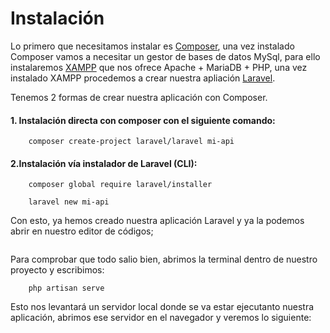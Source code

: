 # Instalación

Lo primero que necesitamos instalar es [Composer](https://getcomposer.org/), una vez instalado Composer vamos a necesitar un gestor de bases de datos MySql, para ello instalaremos [XAMPP](https://www.apachefriends.org/es/index.html) que nos ofrece Apache + MariaDB + PHP, una vez instalado XAMPP procedemos a crear nuestra apliación [Laravel](https://laravel.com/docs/8.x).

Tenemos 2 formas de crear nuestra aplicación con Composer.
#### 1. Instalación directa con composer con el siguiente comando:
```
    composer create-project laravel/laravel mi-api
```

#### 2.Instalación vía instalador de Laravel (CLI):
```
    composer global require laravel/installer
```
```
    laravel new mi-api
```


Con esto, ya hemos creado nuestra aplicación Laravel y ya la podemos abrir en nuestro editor de códigos;

<a href="/doc-api-laravel-8/img/project.png" target="blank"><img :src="$withBase('/img/project.png')"></a>

Para comprobar que todo salio bien, abrimos la terminal dentro de nuestro proyecto y escribimos:
```
    php artisan serve
```
Esto nos levantará un servidor local donde se va estar ejecutanto nuestra aplicación, abrimos ese servidor en el navegador y veremos lo siguiente:

<a href="/doc-api-laravel-8/img/aplicacion.png" target="blank"><img :src="$withBase('/img/aplicacion.png')"></a>